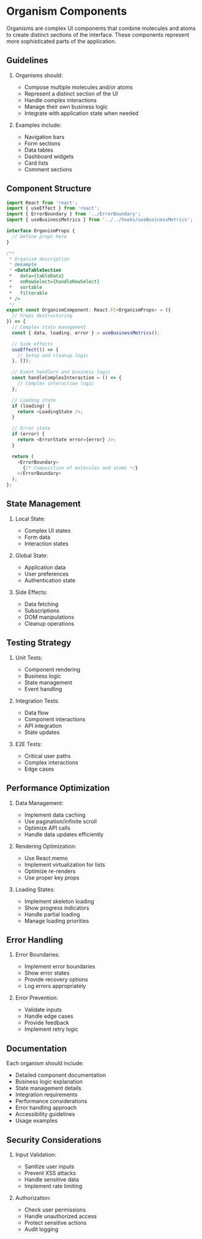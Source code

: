 # Organism Components

Organisms are complex UI components that combine molecules and atoms to create distinct sections of the interface. These components represent more sophisticated parts of the application.

## Guidelines

1. Organisms should:
   - Compose multiple molecules and/or atoms
   - Represent a distinct section of the UI
   - Handle complex interactions
   - Manage their own business logic
   - Integrate with application state when needed

2. Examples include:
   - Navigation bars
   - Form sections
   - Data tables
   - Dashboard widgets
   - Card lists
   - Comment sections

## Component Structure

```typescript
import React from 'react';
import { useEffect } from 'react';
import { ErrorBoundary } from '../ErrorBoundary';
import { useBusinessMetrics } from '../../hooks/useBusinessMetrics';

interface OrganismProps {
  // Define props here
}

/**
 * Organism description
 * @example
 * <DataTableSection
 *   data={tableData}
 *   onRowSelect={handleRowSelect}
 *   sortable
 *   filterable
 * />
 */
export const OrganismComponent: React.FC<OrganismProps> = ({
  // Props destructuring
}) => {
  // Complex state management
  const { data, loading, error } = useBusinessMetrics();

  // Side effects
  useEffect(() => {
    // Setup and cleanup logic
  }, []);

  // Event handlers and business logic
  const handleComplexInteraction = () => {
    // Complex interaction logic
  };

  // Loading state
  if (loading) {
    return <LoadingState />;
  }

  // Error state
  if (error) {
    return <ErrorState error={error} />;
  }

  return (
    <ErrorBoundary>
      {/* Composition of molecules and atoms */}
    </ErrorBoundary>
  );
};
```

## State Management

1. Local State:
   - Complex UI states
   - Form data
   - Interaction states

2. Global State:
   - Application data
   - User preferences
   - Authentication state

3. Side Effects:
   - Data fetching
   - Subscriptions
   - DOM manipulations
   - Cleanup operations

## Testing Strategy

1. Unit Tests:
   - Component rendering
   - Business logic
   - State management
   - Event handling

2. Integration Tests:
   - Data flow
   - Component interactions
   - API integration
   - State updates

3. E2E Tests:
   - Critical user paths
   - Complex interactions
   - Edge cases

## Performance Optimization

1. Data Management:
   - Implement data caching
   - Use pagination/infinite scroll
   - Optimize API calls
   - Handle data updates efficiently

2. Rendering Optimization:
   - Use React.memo
   - Implement virtualization for lists
   - Optimize re-renders
   - Use proper key props

3. Loading States:
   - Implement skeleton loading
   - Show progress indicators
   - Handle partial loading
   - Manage loading priorities

## Error Handling

1. Error Boundaries:
   - Implement error boundaries
   - Show error states
   - Provide recovery options
   - Log errors appropriately

2. Error Prevention:
   - Validate inputs
   - Handle edge cases
   - Provide feedback
   - Implement retry logic

## Documentation

Each organism should include:
- Detailed component documentation
- Business logic explanation
- State management details
- Integration requirements
- Performance considerations
- Error handling approach
- Accessibility guidelines
- Usage examples

## Security Considerations

1. Input Validation:
   - Sanitize user inputs
   - Prevent XSS attacks
   - Handle sensitive data
   - Implement rate limiting

2. Authorization:
   - Check user permissions
   - Handle unauthorized access
   - Protect sensitive actions
   - Audit logging
